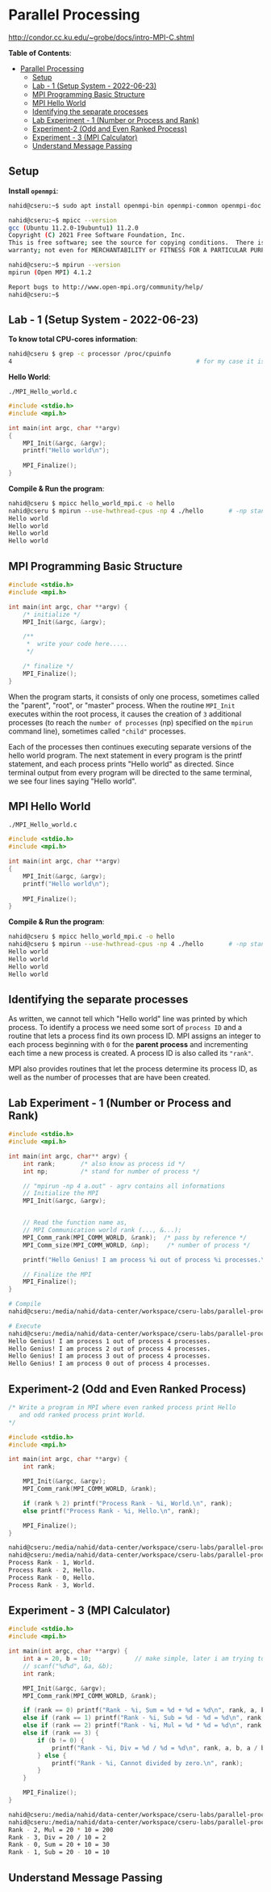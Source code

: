 # Parallel Processing 

<http://condor.cc.ku.edu/~grobe/docs/intro-MPI-C.shtml>

**Table of Contents**:

- [Parallel Processing](#parallel-processing)
  - [Setup](#setup)
  - [Lab - 1 (Setup System - 2022-06-23)](#lab---1-setup-system---2022-06-23)
  - [MPI Programming Basic Structure](#mpi-programming-basic-structure)
  - [MPI Hello World](#mpi-hello-world)
  - [Identifying the separate processes](#identifying-the-separate-processes)
  - [Lab Experiment - 1 (Number or Process and Rank)](#lab-experiment---1-number-or-process-and-rank)
  - [Experiment-2 (Odd and Even Ranked Process)](#experiment-2-odd-and-even-ranked-process)
  - [Experiment - 3 (MPI Calculator)](#experiment---3-mpi-calculator)
  - [Understand Message Passing](#understand-message-passing)

## Setup

**Install `openmpi`**:

```bash
nahid@cseru:~$ sudo apt install openmpi-bin openmpi-common openmpi-doc libopenmpi-dev

nahid@cseru:~$ mpicc --version
gcc (Ubuntu 11.2.0-19ubuntu1) 11.2.0
Copyright (C) 2021 Free Software Foundation, Inc.
This is free software; see the source for copying conditions.  There is NO
warranty; not even for MERCHANTABILITY or FITNESS FOR A PARTICULAR PURPOSE.

nahid@cseru:~$ mpirun --version
mpirun (Open MPI) 4.1.2

Report bugs to http://www.open-mpi.org/community/help/
nahid@cseru:~$ 

```

## Lab - 1 (Setup System - 2022-06-23)

**To know total CPU-cores information**:

```bash
nahid@cseru $ grep -c processor /proc/cpuinfo
4                                                   # for my case it is 4
```

**Hello World**:

`./MPI_Hello_world.c`	

```c++
#include <stdio.h>
#include <mpi.h>

int main(int argc, char **argv) 
{
    MPI_Init(&argc, &argv);
    printf("Hello world\n"); 
       
    MPI_Finalize();
}
```

**Compile & Run the program**:

```bash
nahid@cseru $ mpicc hello_world_mpi.c -o hello
nahid@cseru $ mpirun --use-hwthread-cpus -np 4 ./hello       # -np stands for number of processors
Hello world
Hello world
Hello world
Hello world
```


## MPI Programming Basic Structure

```c
#include <stdio.h>
#include <mpi.h>

int main(int argc, char **argv) {
    /* initialize */
    MPI_Init(&argc, &argv);

    /**
     *  write your code here.....
     */

    /* finalize */
    MPI_Finalize();
}
```

When the program starts, it consists of only one process, sometimes called the "parent", "root", or "master" process. When the routine `MPI_Init` executes within the root process, it causes the creation of `3` additional processes (to reach the `number of processes` (np) specified on the `mpirun` command line), sometimes called `"child"` processes.

Each of the processes then continues executing separate versions of the hello world program. The next statement in every program is the printf statement, and each process prints "Hello world" as directed. Since terminal output from every program will be directed to the same terminal, we see four lines saying "Hello world".

## MPI Hello World

`./MPI_Hello_world.c`	

```c++
#include <stdio.h>
#include <mpi.h>

int main(int argc, char **argv) 
{
    MPI_Init(&argc, &argv);
    printf("Hello world\n"); 
       
    MPI_Finalize();
}
```

**Compile & Run the program**:

```bash
nahid@cseru $ mpicc hello_world_mpi.c -o hello
nahid@cseru $ mpirun --use-hwthread-cpus -np 4 ./hello       # -np stands for number of processors
Hello world
Hello world
Hello world
Hello world
```

## Identifying the separate processes

As written, we cannot tell which "Hello world" line was printed by which process. To identify a process we need some sort of `process ID` and a routine that lets a process find its own process ID. MPI assigns an integer to each process beginning with `0` for the **parent process** and incrementing each time a new process is created. A process ID is also called its `"rank"`.

MPI also provides routines that let the process determine its process ID, as well as the number of processes that are have been created.

## Lab Experiment - 1 (Number or Process and Rank)

```c
#include <stdio.h>
#include <mpi.h>

int main(int argc, char** argv) {
    int rank;       /* also know as process id */
    int np;         /* stand for number of process */

    // "mpirun -np 4 a.out" - agrv contains all informations
    // Initialize the MPI
    MPI_Init(&argc, &argv);


    // Read the function name as,
    // MPI Communication world rank (..., &...);
    MPI_Comm_rank(MPI_COMM_WORLD, &rank);  /* pass by reference */
    MPI_Comm_size(MPI_COMM_WORLD, &np);     /* number of process */

    printf("Hello Genius! I am process %i out of process %i processes.\n", rank, np);  

    // Finalize the MPI
    MPI_Finalize();
}
```

```bash
# Compile
nahid@cseru:/media/nahid/data-center/workspace/cseru-labs/parallel-processing$ mpicc 1-number-of-process-and-rank.c 

# Execute
nahid@cseru:/media/nahid/data-center/workspace/cseru-labs/parallel-processing$ mpirun -np 4 a.out 
Hello Genius! I am process 1 out of process 4 processes.
Hello Genius! I am process 2 out of process 4 processes.
Hello Genius! I am process 3 out of process 4 processes.
Hello Genius! I am process 0 out of process 4 processes.
```

## Experiment-2 (Odd and Even Ranked Process)

```c
/* Write a program in MPI where even ranked process print Hello
   and odd ranked process print World.
*/

#include <stdio.h>
#include <mpi.h>

int main(int argc, char **argv) {
    int rank;

    MPI_Init(&argc, &argv);
    MPI_Comm_rank(MPI_COMM_WORLD, &rank);

    if (rank % 2) printf("Process Rank - %i, World.\n", rank);
    else printf("Process Rank - %i, Hello.\n", rank);

    MPI_Finalize();
}
```

```bash
nahid@cseru:/media/nahid/data-center/workspace/cseru-labs/parallel-processing$ mpicc 2-odd-rank-even-rank.c 
nahid@cseru:/media/nahid/data-center/workspace/cseru-labs/parallel-processing$ mpirun -np 4 a.out 
Process Rank - 1, World.
Process Rank - 2, Hello.
Process Rank - 0, Hello.
Process Rank - 3, World.
```

## Experiment - 3 (MPI Calculator)

```c
#include <stdio.h>
#include <mpi.h>

int main(int argc, char **argv) {
    int a = 20, b = 10;            // make simple, later i am trying to modify this program
    // scanf("%d%d", &a, &b);
    int rank;

    MPI_Init(&argc, &argv);
    MPI_Comm_rank(MPI_COMM_WORLD, &rank);

    if (rank == 0) printf("Rank - %i, Sum = %d + %d = %d\n", rank, a, b, a + b);
    else if (rank == 1) printf("Rank - %i, Sub = %d - %d = %d\n", rank, a, b, a - b);
    else if (rank == 2) printf("Rank - %i, Mul = %d * %d = %d\n", rank, a, b, a * b);
    else if (rank == 3) {
        if (b != 0) {
            printf("Rank - %i, Div = %d / %d = %d\n", rank, a, b, a / b);
        } else {
            printf("Rank - %i, Cannot divided by zero.\n", rank);
        }
    }

    MPI_Finalize();
}
```

```bash
nahid@cseru:/media/nahid/data-center/workspace/cseru-labs/parallel-processing$ mpicc 3-calculator.c 
nahid@cseru:/media/nahid/data-center/workspace/cseru-labs/parallel-processing$ mpirun -np 4 a.out 
Rank - 2, Mul = 20 * 10 = 200
Rank - 3, Div = 20 / 10 = 2
Rank - 0, Sum = 20 + 10 = 30
Rank - 1, Sub = 20 - 10 = 10
```

## Understand Message Passing

